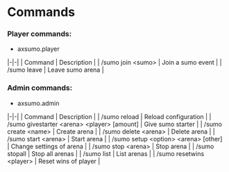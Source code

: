 # Commands

### Player commands:
* axsumo.player

|-|-|
| Command | Description |
| /sumo join &lt;sumo> | Join a sumo event |
| /sumo leave | Leave sumo arena |

### Admin commands:
* axsumo.admin

|-|-|
| Command | Description |
| /sumo reload | Reload configuration |
| /sumo givestarter &lt;arena> &lt;player> [amount] | Give sumo starter |
| /sumo create &lt;name> | Create arena |
| /sumo delete &lt;arena> | Delete arena |
| /sumo start &lt;arena> | Start arena |
| /sumo setup &lt;option> &lt;arena> [other] | Change settings of arena |
| /sumo stop &lt;arena> | Stop arena |
| /sumo stopall | Stop all arenas |
| /sumo list | List arenas |
| /sumo resetwins &lt;player> | Reset wins of player |